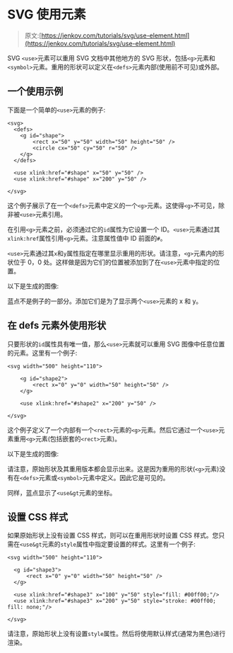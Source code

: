 # SVG 使用元素

> 原文:[https://jenkov.com/tutorials/svg/use-element.html](https://jenkov.com/tutorials/svg/use-element.html)

SVG `<use>`元素可以重用 SVG 文档中其他地方的 SVG 形状，包括`<g>`元素和`<symbol>`元素。重用的形状可以定义在`<defs>`元素内部(使用前不可见)或外部。

## 一个使用示例

下面是一个简单的`<use>`元素的例子:

```
<svg>
  <defs>
    <g id="shape">
        <rect x="50" y="50" width="50" height="50" />
        <circle cx="50" cy="50" r="50" />
    </g>
  </defs>

  <use xlink:href="#shape" x="50" y="50" />
  <use xlink:href="#shape" x="200" y="50" />

</svg>

```

这个例子展示了在一个`<defs>`元素中定义的一个`<g>`元素。这使得`<g>`不可见，除非被`<use>`元素引用。

在引用`<g>`元素之前，必须通过它的`id`属性为它设置一个 ID。`<use>`元素通过其`xlink:href`属性引用`<g>`元素。注意属性值中 ID 前面的`#`。

`<use>`元素通过其`x`和`y`属性指定在哪里显示重用的形状。请注意，`<g>`元素内的形状位于 0，0 处。这样做是因为它们的位置被添加到了在`<use>`元素中指定的位置。

以下是生成的图像:

蓝点不是例子的一部分。添加它们是为了显示两个`<use>`元素的 x 和 y。

## 在 defs 元素外使用形状

只要形状的`id`属性具有唯一值，那么`<use>`元素就可以重用 SVG 图像中任意位置的元素。这里有一个例子:

```
<svg width="500" height="110">

    <g id="shape2">
        <rect x="0" y="0" width="50" height="50" />
    </g>

    <use xlink:href="#shape2" x="200" y="50" />

</svg>

```

这个例子定义了一个内部有一个`<rect>`元素的`<g>`元素。然后它通过一个`<use>`元素重用`<g>`元素(包括嵌套的`<rect>`元素)。

以下是生成的图像:

请注意，原始形状及其重用版本都会显示出来。这是因为重用的形状(`<g>`元素)没有在`<defs>`元素或`<symbol>`元素中定义。因此它是可见的。

同样，蓝点显示了`<use&gt`元素的坐标。

## 设置 CSS 样式

如果原始形状上没有设置 CSS 样式，则可以在重用形状时设置 CSS 样式。您只需在`<use&gt`元素的`style`属性中指定要设置的样式。这里有一个例子:

```
<svg width="500" height="110">

  <g id="shape3">
      <rect x="0" y="0" width="50" height="50" />
  </g>

  <use xlink:href="#shape3" x="100" y="50" style="fill: #00ff00;"/>
  <use xlink:href="#shape3" x="200" y="50" style="stroke: #00ff00; fill: none;"/>

</svg>

```

请注意，原始形状上没有设置`style`属性。然后将使用默认样式(通常为黑色)进行渲染。